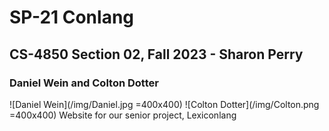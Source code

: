 # SP-21 Conlang
## CS-4850 Section 02, Fall 2023 - Sharon Perry
### Daniel Wein and Colton Dotter
![Daniel Wein](/img/Daniel.jpg =400x400) ![Colton Dotter](/img/Colton.png =400x400)
Website for our senior project, Lexiconlang
